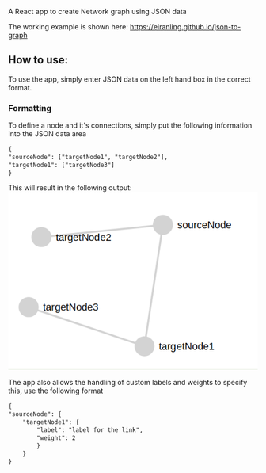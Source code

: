 A React app to create Network graph using JSON data

The working example is shown here: https://eiranling.github.io/json-to-graph

## How to use:

To use the app, simply enter JSON data on the left hand box in the correct format. 
### Formatting

To define a node and it's connections, simply put the following information into the JSON data area
```
{  
"sourceNode": ["targetNode1", "targetNode2"],
"targetNode1": ["targetNode3"]
}
```

This will result in the following output:
![](./doc/images/example.png)

The app also allows the handling of custom labels and weights to specify this, use the following format
```
{
"sourceNode": {
    "targetNode1": { 
        "label": "label for the link", 
        "weight": 2 
        }
    }
}
```
